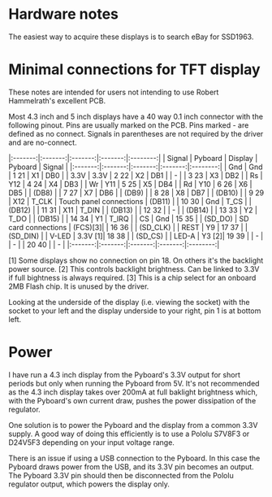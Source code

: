 # Hardware notes

The easiest way to acquire these displays is to search eBay for SSD1963.

# Minimal connections for TFT display

These notes are intended for users not intending to use Robert Hammelrath's excellent PCB.

Most 4.3 inch and 5 inch displays have a 40 way 0.1 inch connector with the following pinout.
Pins are usually marked on the PCB. Pins marked - are defined as no connect. Signals in parentheses
are not required by the driver and are no-connect.

|:-------:|:-------:|:-------:|:-------:|:--------:|
| Signal  | Pyboard | Display | Pyboard | Signal   |
|:-------:|:-------:|:-------:|:-------:|:--------:|
| Gnd     | Gnd     | 1   21  | X1      | DB0      |
| 3.3V    | 3.3V    | 2   22  | X2      | DB1      |
| -       |         | 3   23  | X3      | DB2      |
| Rs      | Y12     | 4   24  | X4      | DB3      |
| Wr      | Y11     | 5   25  | X5      | DB4      |
| Rd      | Y10     | 6   26  | X6      | DB5      |
| (DB8)   |         | 7   27  | X7      | DB6      |
| (DB9)   |         | 8   28  | X8      | DB7      |
| (DB10)  |         | 9   29  | X12     | T_CLK    | Touch panel connections
| (DB11)  |         | 10  30  | Gnd     | T_CS     |
| (DB12)  |         | 11  31  | X11     | T_DIN    |
| (DB13)  |         | 12  32  |         | -        |
| (DB14)  |         | 13  33  | Y2      | T_DO     |
| (DB15)  |         | 14  34  | Y1      | T_IRQ    |
| CS      | Gnd     | 15  35  |         | (SD_DO)  | SD card connections
| (FCS)[3]|         | 16  36  |         | (SD_CLK) |
| REST    | Y9      | 17  37  |         | (SD_DIN) |
| V-LED   | 3.3V [1]| 18  38  |         | (SD_CS)  |
| LED-A   | Y3   [2]| 19  39  |         | -        |
| -       |         | 20  40  |         | -        |
|:-------:|:-------:|:-------:|:-------:|:--------:|

[1] Some displays show no connection on pin 18. On others it's the backlight power source.
[2] This controls backlight brightness. Can be linked to 3.3V if full bightness is always required.
[3] This is a chip select for an onboard 2MB Flash chip. It is unused by the driver.

Looking at the underside of the display (i.e. viewing the socket) with the socket to your left and
the display underside to your right, pin 1 is at bottom left.

# Power

I have run a 4.3 inch display from the Pyboard's 3.3V output for short periods but only when
running the Pyboard from 5V. It's not recommended as the 4.3 inch display takes over 200mA at full
baklight brightness which, with the Pyboard's own current draw, pushes the power dissipation of the
regulator.

One solution is to power the Pyboard and the display from a common 3.3V supply. A good way of doing
this efficiently is to use a Pololu S7V8F3 or D24V5F3 depending on your input voltage range.

There is an issue if using a USB connection to the Pyboard. In this case the Pyboard draws power
from the USB, and its 3.3V pin becomes an output. The Pyboard 3.3V pin should then be disconnected
from the Pololu regulator output, which powers the display only.
